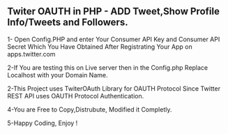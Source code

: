 ## Twiter OAUTH in PHP - ADD Tweet,Show Profile Info/Tweets and Followers.

1- Open Config.PHP and enter Your Consumer API Key and Consumer API Secret Which You Have Obtained After Registrating Your App on apps.twitter.com

2-If You are testing this on Live server then in the Config.php Replace Localhost with your Domain Name.

2-This Project uses TwiterOAuth Library for OAUTH Protocol Since Twitter REST API uses OAUTH Protocol Authentication.

4-You are Free to Copy,Distrubute, Modified it Completly.

5-Happy Coding, Enjoy !



